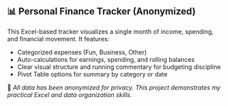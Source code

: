 ## 📊 Personal Finance Tracker (Anonymized)

This Excel-based tracker visualizes a single month of income, spending, and financial movement. It features:
- Categorized expenses (Fun, Business, Other)
- Auto-calculations for earnings, spending, and rolling balances
- Clear visual structure and running commentary for budgeting discipline
- Pivot Table options for summary by category or date

🔐 *All data has been anonymized for privacy. This project demonstrates my practical Excel and data organization skills.*
